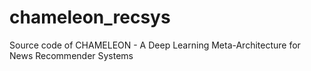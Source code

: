# chameleon_recsys
Source code of CHAMELEON - A Deep Learning Meta-Architecture for News Recommender Systems
